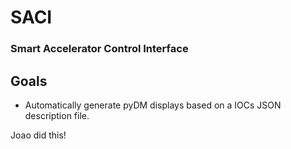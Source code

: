 # SACI
### Smart Accelerator Control Interface

## Goals

* Automatically generate pyDM displays based on a IOCs JSON description file.



Joao did this!
